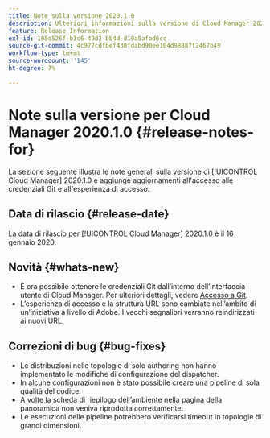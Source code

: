 ```yaml
---
title: Note sulla versione 2020.1.0
description: Ulteriori informazioni sulla versione di Cloud Manager 2020.1.0
feature: Release Information
exl-id: 105e526f-b3c6-49d2-bb4d-d19a5afad6cc
source-git-commit: 4c977cdfbef438fdabd90ee104d98887f2467b49
workflow-type: tm+mt
source-wordcount: '145'
ht-degree: 7%

---
```


# Note sulla versione per Cloud Manager 2020.1.0 {#release-notes-for}

La sezione seguente illustra le note generali sulla versione di [!UICONTROL Cloud Manager] 2020.1.0 e aggiunge aggiornamenti all&#39;accesso alle credenziali Git e all&#39;esperienza di accesso.

## Data di rilascio {#release-date}

La data di rilascio per [!UICONTROL Cloud Manager] 2020.1.0 è il 16 gennaio 2020.

## Novità {#whats-new}

* È ora possibile ottenere le credenziali Git dall’interno dell’interfaccia utente di Cloud Manager. Per ulteriori dettagli, vedere [Accesso a Git](/help/managing-code/managing-repositories.md).
* L’esperienza di accesso e la struttura URL sono cambiate nell’ambito di un’iniziativa a livello di Adobe. I vecchi segnalibri verranno reindirizzati ai nuovi URL.


## Correzioni di bug {#bug-fixes}

* Le distribuzioni nelle topologie di solo authoring non hanno implementato le modifiche di configurazione del dispatcher.
* In alcune configurazioni non è stato possibile creare una pipeline di sola qualità del codice.
* A volte la scheda di riepilogo dell’ambiente nella pagina della panoramica non veniva riprodotta correttamente.
* Le esecuzioni delle pipeline potrebbero verificarsi timeout in topologie di grandi dimensioni.
